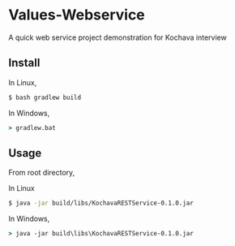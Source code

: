# Values-Webservice
A quick web service project demonstration for Kochava interview

## Install
In Linux, 
```sh
$ bash gradlew build
```
In Windows,
```cmd
> gradlew.bat
```
## Usage
From root directory,

In Linux
```sh
$ java -jar build/libs/KochavaRESTService-0.1.0.jar
```
In Windows,
```cmd
> java -jar build\libs\KochavaRESTService-0.1.0.jar
```
